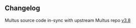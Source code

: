 ## Changelog
Multus source code in-sync with upstream Multus repo [v3.8](https://github.com/k8snetworkplumbingwg/multus-cni/releases/tag/v3.8)
